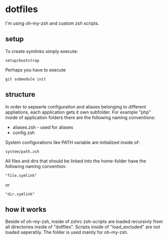 # dotfiles
I'm using oh-my-zsh and custom zsh scripts. 

## setup
To create symlinks simply execute:
    
    setup/bootstrap

Perhaps you have to execute

    git submodule init

## structure
In order to sepearte configuration and aliases belonging to different appliations, each application gets it own subfolder. For example "php" inside of application folders there are the following naming conventions:

- aliases.zsh - used for aliases
- config.zsh

System configurations like PATH variable are initialized inside of:
    
    system/path.zsh

All files and dirs that should be linked into the home-folder have the following naming convention:

    "file.symlink"

or

    "dir.symlink"


## how it works
Beside of oh-my-zsh, inside of zshrc zsh-scripts are loaded recursivly from all directories inside of "dotfiles". Scripts inside of "load_excluded" are not loaded seperatily. The folder is used mainly for oh-my-zsh.
